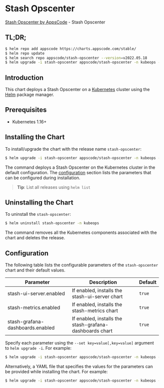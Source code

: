 # Stash Opscenter

[Stash Opscenter by AppsCode](https://github.com/stashed) - Stash Opscenter

## TL;DR;

```bash
$ helm repo add appscode https://charts.appscode.com/stable/
$ helm repo update
$ helm search repo appscode/stash-opscenter --version=v2022.05.18
$ helm upgrade -i stash-opscenter appscode/stash-opscenter -n kubeops --create-namespace --version=v2022.05.18
```

## Introduction

This chart deploys a Stash Opscenter on a [Kubernetes](http://kubernetes.io) cluster using the [Helm](https://helm.sh) package manager.

## Prerequisites

- Kubernetes 1.16+

## Installing the Chart

To install/upgrade the chart with the release name `stash-opscenter`:

```bash
$ helm upgrade -i stash-opscenter appscode/stash-opscenter -n kubeops --create-namespace --version=v2022.05.18
```

The command deploys a Stash Opscenter on the Kubernetes cluster in the default configuration. The [configuration](#configuration) section lists the parameters that can be configured during installation.

> **Tip**: List all releases using `helm list`

## Uninstalling the Chart

To uninstall the `stash-opscenter`:

```bash
$ helm uninstall stash-opscenter -n kubeops
```

The command removes all the Kubernetes components associated with the chart and deletes the release.

## Configuration

The following table lists the configurable parameters of the `stash-opscenter` chart and their default values.

|            Parameter             |                       Description                       |      Default      |
|----------------------------------|---------------------------------------------------------|-------------------|
| stash-ui-server.enabled          | If enabled, installs the stash-ui-server chart          | <code>true</code> |
| stash-metrics.enabled            | If enabled, installs the stash-metrics chart            | <code>true</code> |
| stash-grafana-dashboards.enabled | If enabled, installs the stash-grafana-dashboards chart | <code>true</code> |


Specify each parameter using the `--set key=value[,key=value]` argument to `helm upgrade -i`. For example:

```bash
$ helm upgrade -i stash-opscenter appscode/stash-opscenter -n kubeops --create-namespace --version=v2022.05.18 --set -- generate from values file --
```

Alternatively, a YAML file that specifies the values for the parameters can be provided while
installing the chart. For example:

```bash
$ helm upgrade -i stash-opscenter appscode/stash-opscenter -n kubeops --create-namespace --version=v2022.05.18 --values values.yaml
```
